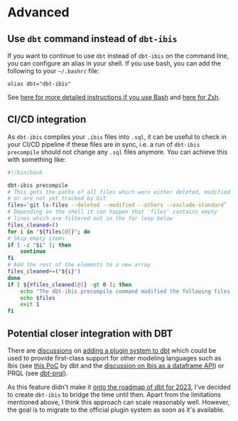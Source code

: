 # Advanced
## Use `dbt` command instead of `dbt-ibis`
If you want to continue to use `dbt` instead of `dbt-ibis` on the command line, you can configure an alias in your shell. If you use bash, you can add the following to your `~/.bashrc` file:
```
alias dbt="dbt-ibis"
```

See [here for more detailed instructions if you use Bash](https://linuxize.com/post/how-to-create-bash-aliases/) and [here for Zsh](https://linuxhint.com/configure-use-aliases-zsh/).

## CI/CD integration
As `dbt-ibis` compiles your `.ibis` files into `.sql`, it can be useful to check in your CI/CD pipeline if these files are in sync, i.e. a run of `dbt-ibis precompile` should not change any `.sql` files anymore. You can achieve this with something like:

```bash
#!/bin/bash

dbt-ibis precompile
# This gets the paths of all files which were either deleted, modified
# or are not yet tracked by Git
files=`git ls-files --deleted --modified --others --exclude-standard`
# Depending on the shell it can happen that 'files' contains empty
# lines which are filtered out in the for loop below
files_cleaned=()
for i in "${files[@]}"; do
# Skip empty items
if [ -z "$i" ]; then
    continue
fi
# Add the rest of the elements to a new array
files_cleaned+=("${i}")
done
if [ ${#files_cleaned[@]} -gt 0 ]; then
    echo "The dbt-ibis precompile command modified the following files:"
    echo $files
    exit 1
fi
```

## Potential closer integration with DBT
There are [discussions](https://github.com/dbt-labs/dbt-core/pull/5274#issuecomment-1132772028) on [adding a plugin system to dbt](https://github.com/dbt-labs/dbt-core/issues/6184) which could be used to provide first-class support for other modeling languages such as Ibis (see [this PoC](https://github.com/dbt-labs/dbt-core/pull/6296) by dbt and the [discussion on Ibis as a dataframe API](https://github.com/dbt-labs/dbt-core/discussions/5738)) or PRQL (see [dbt-prql](https://github.com/PRQL/dbt-prql)).

As this feature didn't make it [onto the roadmap of dbt for 2023](https://github.com/dbt-labs/dbt-core/blob/main/docs/roadmap/2023-02-back-to-basics.md), I've decided to create `dbt-ibis` to bridge the time until then. Apart from the limitations mentioned above, I think this approach can scale reasonably well. However, the goal is to migrate to the official plugin system as soon as it's available.
